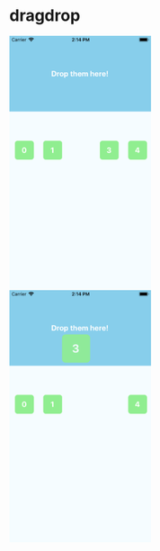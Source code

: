 # dragdrop


<div style="flex-direction: row"}>
  
<img style="width: 50%" src="./Simulator Screen Shot - iPhone 8 - 2019-06-14 at 14.14.31.png" alt="Screenshot of the example app"/>

<img  style="width: 50%" src="./Simulator Screen Shot - iPhone 8 - 2019-06-14 at 14.14.37.png" alt="Screenshot of the example app"/>
  </div>
